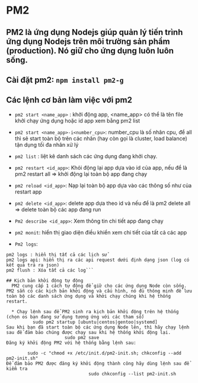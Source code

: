 # PM2

## PM2 là ứng dụng Nodejs giúp quản lý tiến trình ứng dụng Nodejs trên môi trường sản phẩm (production). Nó giữ cho ứng dụng luôn luôn sống.

## Cài đặt pm2: `npm install pm2-g`

## Các lệnh cơ bản làm việc với pm2

* `pm2 start <name_app>` : khởi động app, <name_app> có thể là tên file khởi chạy ứng dụng hoặc id app xem bằng pm2 list

* `pm2 start <name_app>-i<number_cpu>`: number_cpu là số nhân cpu, để all thì sẽ start toàn bộ trên các nhân (hay còn gọi là cluster, load balance) tận dụng tối đa nhân xử lý

* `pm2 list` : liệt kê danh sách các ứng dụng đang khởi chạy.

* `pm2 restart <id_app>`: Khỏi động lại app dựa vào id của app, nếu để là pm2 restart all => khởi động lại toàn bộ app đang chạy

* `pm2 reload <id_app>`:  Nạp lại toàn bộ app dựa vào các thông số như của restart app

* `pm2 delete <id_app>`: delete app dựa theo id và nếu để là pm2 delete all => delete toàn bộ các app đang run

* `Pm2 describe <id_app>`: Xem thông tin chi tiết app đang chạy

* `pm2 monit`: hiển thị giao diện điều khiển xem chi tiết của tất cả các app

* `Pm2 logs`:
```
pm2 logs : hiển thị tất cả các lịch sử
pm2 logs api: hiển thị ra các api request dưới định dạng json (log có kết quả trả ra json)
pm2 flush : Xóa tất cả các log```

## Kịch bản khởi động tự động
  PM2 cung cấp 1 cách tự động để giữ cho các ứng dụng Node còn sống. PM2 sẵn có các kịch bản khởi động và cấu hình, nó đủ thông minh để lưu toàn bộ các danh sách ứng dụng và khởi chạy chúng khi hệ thống restart.

  * Chạy lệnh sau để PM2 sinh ra kịch bản khởi động trên hệ thống (chọn os bạn đang sử dụng tương ứng với các tham số)
          sudo pm2 startup [ubuntu|centos|gentoo|systemd]
Sau khi bạn đã start toàn bộ các ứng dụng Node lên, thì hãy chạy lệnh sau để đảm bảo chúng được chạy sau khi hệ thống khởi động lại.
                      sudo pm2 save
Đăng ký khởi động PM2 với hệ thống bằng lệnh sau:

        sudo -c "chmod +x /etc/init.d/pm2-init.sh; chkconfig --add pm2-init.sh"
Để đảm bảo PM2 được đăng ký khởi động thành công hãy dùng lệnh sau để kiểm tra
                               sudo chkconfig --list pm2-init.sh
